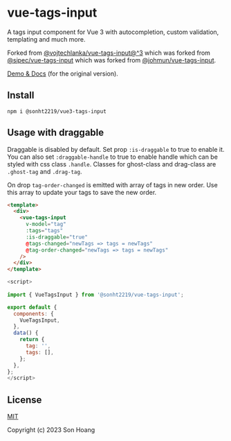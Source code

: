 # vue-tags-input

A tags input component for Vue 3 with autocompletion, custom validation, templating and much more.

Forked from [@vojtechlanka/vue-tags-input@^3](https://github.com/VojtechLanka/vue-tags-input) which was forked from [@sipec/vue-tags-input](https://github.com/sipec/vue-tags-input) which was forked from [@johmun/vue-tags-input](https://www.npmjs.com/package/@johmun/vue-tags-input).

[Demo & Docs](http://www.vue-tags-input.com) (for the original version).


## Install

```
npm i @sonht2219/vue3-tags-input
```

## Usage with draggable

Draggable is disabled by default. Set prop `:is-draggable` to true to enable it. You can also set `:draggable-handle` to true to enable handle which can be styled with css class `.handle`. Classes for ghost-class and drag-class are `.ghost-tag` and `.drag-tag`.

On drop `tag-order-changed` is emitted with array of tags in new order. Use this array to update your tags to save the new order.

```html
<template>
  <div>
    <vue-tags-input
      v-model="tag"
      :tags="tags"
      :is-draggable="true"
      @tags-changed="newTags => tags = newTags"
      @tag-order-changed="newTags => tags = newTags"
    />
  </div>
</template>
```

```javascript
<script>
    
import { VueTagsInput } from '@sonht2219/vue-tags-input';

export default {
  components: {
    VueTagsInput,
  },
  data() {
    return {
      tag: '',
      tags: [],
    };
  },
};
</script>
```

## License

[MIT](https://opensource.org/licenses/MIT)

Copyright (c) 2023 Son Hoang
